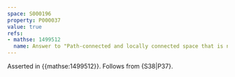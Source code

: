 ```yaml
---
space: S000196
property: P000037
value: true
refs:
- mathse: 1499512
  name: Answer to "Path-connected and locally connected space that is not locally path-connected"
---
```


Asserted in {{mathse:1499512}}.
Follows from {S38|P37}.
